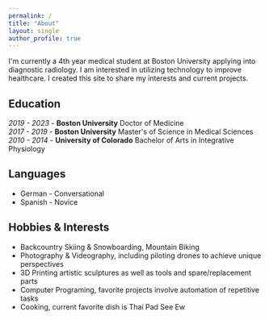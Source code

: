 ```yaml
---
permalink: /
title: "About"
layout: single
author_profile: true
---
```

I'm currently a 4th year medical student at Boston University applying into diagnostic radiology. I am interested in utilizing technology to improve healthcare. I created this site to share my interests and current projects.

## Education
_2019 - 2023_ - **Boston University** Doctor of Medicine  
_2017 - 2019_ - **Boston University** Master's of Science in Medical Sciences  
_2010 - 2014_ - **University of Colorado** Bachelor of Arts in Integrative Physiology  

## Languages
* German - Conversational
* Spanish - Novice

## Hobbies & Interests
* Backcountry Skiing & Snowboarding, Mountain Biking
* Photography & Videography, including piloting drones to achieve unique perspectives
* 3D Printing artistic sculptures as well as tools and spare/replacement parts
* Computer Programing, favorite projects involve automation of repetitive tasks
* Cooking, current favorite dish is Thai Pad See Ew
